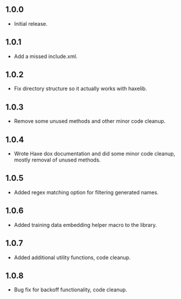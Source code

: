 ## 1.0.0
* Initial release.

## 1.0.1
* Add a missed include.xml.

## 1.0.2
* Fix directory structure so it actually works with haxelib.

## 1.0.3
* Remove some unused methods and other minor code cleanup.

## 1.0.4
* Wrote Haxe dox documentation and did some minor code cleanup, mostly removal of unused methods.

## 1.0.5
* Added regex matching option for filtering generated names.

## 1.0.6
* Added training data embedding helper macro to the library.

## 1.0.7
* Added additional utility functions, code cleanup.

## 1.0.8
* Bug fix for backoff functionality, code cleanup.